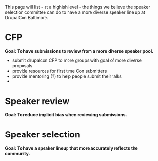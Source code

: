 This page will list - at a highish level - the things we believe the speaker selection committee can do to have a more diverse speaker line up at DrupalCon Baltimore. 

# CFP
**Goal: To have submissions to review from a more diverse speaker pool.**
 - submit drupalcon CFP to more groups with goal of more diverse proposals
 - provide resources for first time Con submitters
 - provide mentoring (?) to help people submit their talks
 - 


# Speaker review
**Goal: To reduce implicit bias when reviewing submissions.**



# Speaker selection
**Goal: To have a speaker lineup that more accurately reflects the community.**

